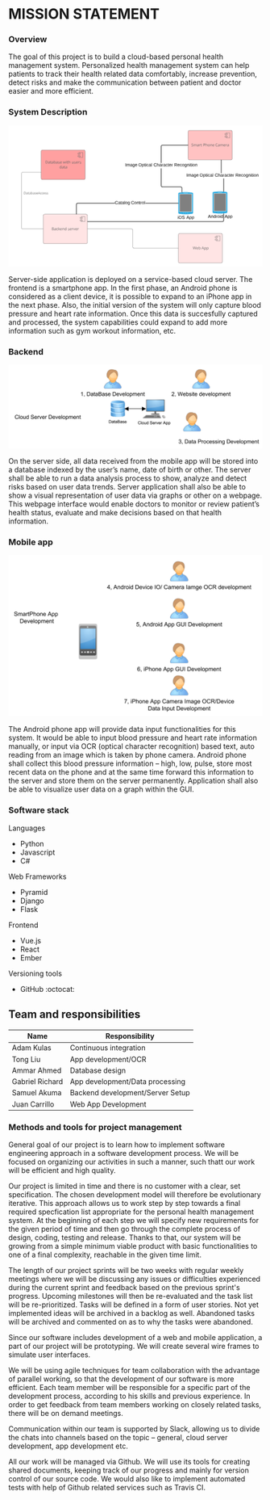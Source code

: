 # MISSION STATEMENT

### Overview

The goal of this project is to build a cloud-based personal health management system. Personalized health management system can help patients to track their health related data comfortably, increase prevention, detect risks and make the communication between patient and doctor easier and more efficient.

### System Description

![System description](https://github.com/adkulas/ece651-group-project/blob/Updating-Mission-Statement/overall_system.png)

Server-side application is deployed on a service-based cloud server. The frontend is a smartphone app. In the first phase, an Android phone is considered as a client device, it is possible to expand to an iPhone app in the next phase. Also, the initial version of the system will only capture blood pressure and heart rate information. Once this data is succesfully captured and processed, the system capabilities could expand to add more information such as gym workout information, etc.

### Backend

![Backend](https://github.com/adkulas/ece651-group-project/blob/Updating-Mission-Statement/backend.png)

On the server side, all data received from the mobile app will be stored into a database indexed by the user’s name, date of birth or other. The server shall be able to run a data analysis process to show, analyze and detect risks based on user data trends. Server application shall also be able to show a visual representation of user data via graphs or other on a webpage. This webpage interface would enable doctors to monitor or review patient’s health status, evaluate and make decisions based on that health information.

### Mobile app

![Frontend](https://github.com/adkulas/ece651-group-project/blob/Updating-Mission-Statement/frontend.png)

The Android phone app will provide data input functionalities for this system. It would be able to input blood pressure and heart rate information manually, or input via OCR (optical character recognition) based text, auto reading from an image which is taken by phone camera. Android phone shall collect this blood pressure information – high, low, pulse, store most recent data on the phone and at the same time forward this information to the server and store them on the server permanently. Application shall also be able to visualize user data on a graph within the GUI.

### Software stack

Languages
* Python
* Javascript
* C#

Web Frameworks
* Pyramid
* Django
* Flask

Frontend
* Vue.js
* React
* Ember

Versioning tools
* GitHub :octocat: 

## Team and responsibilities

Name | Responsibility
------------ | -------------
Adam Kulas | Continuous integration
Tong Liu | App development/OCR
Ammar Ahmed | Database design
Gabriel Richard | App development/Data processing
Samuel Akuma | Backend development/Server Setup
Juan Carrillo | Web App Development

### Methods and tools for project management

General goal of our project is to learn how to implement software engineering approach in a software development process. We will be focused on organizing our activities in such a manner, such thatt our work will be efficient and high quality. 

Our project is limited in time and there is no customer with a clear, set specification. The chosen development model will therefore be evolutionary iterative. This approach allows us to work step by step towards a final required specfication list appropriate for the personal health management system. At the beginning of each step we will specify new requirements for the given period of time and then go through the complete process of design, coding, testing and release. Thanks to that, our system will be growing from a simple minimum viable product with basic functionalities to one of a final complexity, reachable in the given time limit.

The length of our project sprints will be two weeks with regular weekly meetings where we will be discussing any issues or difficulties experienced during the current sprint and feedback based on the previous sprint's progress. Upcoming milestones will then be re-evaluated and the task list will be re-prioritized. Tasks will be defined in a form of user stories. Not yet implemented ideas will be archived in a backlog as well. Abandoned tasks will be archived and commented on as to why the tasks were abandoned.

Since our software includes development of a web and mobile application, a part of our project will be prototyping. We will create several wire frames to simulate user interfaces.

We will be using agile techniques for team collaboration with the advantage of parallel working, so that the development of our software is more efficient. Each team member will be responsible for a specific part of the development process, according to his skills and previous experience. In order to get feedback from team members working on closely related tasks, there will be on demand meetings.

Communication within our team is supported by Slack, allowing us to divide the chats into channels based on the topic – general, cloud server development, app development etc.

All our work will be managed via Github. We will use its tools for creating shared documents, keeping track of our progress and mainly for version control of our source code. We would also like to implement automated tests with help of Github related services such as Travis CI.
